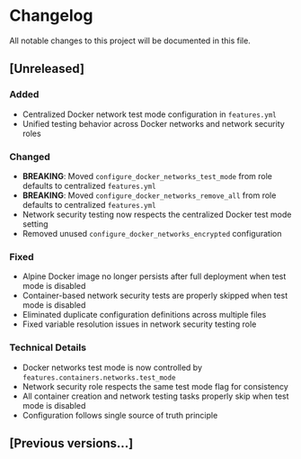 # Changelog

All notable changes to this project will be documented in this file.

## [Unreleased]

### Added
- Centralized Docker network test mode configuration in `features.yml`
- Unified testing behavior across Docker networks and network security roles

### Changed
- **BREAKING**: Moved `configure_docker_networks_test_mode` from role defaults to centralized `features.yml`
- **BREAKING**: Moved `configure_docker_networks_remove_all` from role defaults to centralized `features.yml`
- Network security testing now respects the centralized Docker test mode setting
- Removed unused `configure_docker_networks_encrypted` configuration

### Fixed
- Alpine Docker image no longer persists after full deployment when test mode is disabled
- Container-based network security tests are properly skipped when test mode is disabled
- Eliminated duplicate configuration definitions across multiple files
- Fixed variable resolution issues in network security testing role

### Technical Details
- Docker networks test mode is now controlled by `features.containers.networks.test_mode`
- Network security role respects the same test mode flag for consistency
- All container creation and network testing tasks properly skip when test mode is disabled
- Configuration follows single source of truth principle

## [Previous versions...]
